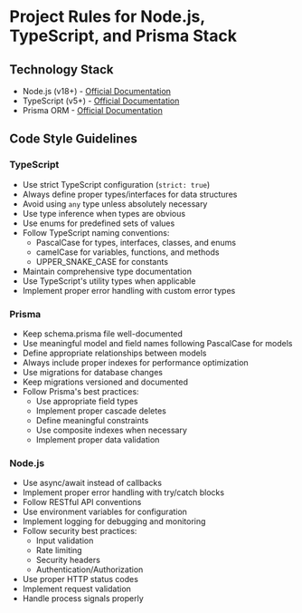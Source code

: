 # Project Rules for Node.js, TypeScript, and Prisma Stack

## Technology Stack
- Node.js (v18+) - [Official Documentation](https://nodejs.org/docs)
- TypeScript (v5+) - [Official Documentation](https://www.typescriptlang.org/docs)
- Prisma ORM - [Official Documentation](https://www.prisma.io/docs)

## Code Style Guidelines

### TypeScript
- Use strict TypeScript configuration (`strict: true`)
- Always define proper types/interfaces for data structures
- Avoid using `any` type unless absolutely necessary
- Use type inference when types are obvious
- Use enums for predefined sets of values
- Follow TypeScript naming conventions:
  - PascalCase for types, interfaces, classes, and enums
  - camelCase for variables, functions, and methods
  - UPPER_SNAKE_CASE for constants
- Maintain comprehensive type documentation
- Use TypeScript's utility types when applicable
- Implement proper error handling with custom error types

### Prisma
- Keep schema.prisma file well-documented
- Use meaningful model and field names following PascalCase for models
- Define appropriate relationships between models
- Always include proper indexes for performance optimization
- Use migrations for database changes
- Keep migrations versioned and documented
- Follow Prisma's best practices:
  - Use appropriate field types
  - Implement proper cascade deletes
  - Define meaningful constraints
  - Use composite indexes when necessary
  - Implement proper data validation

### Node.js
- Use async/await instead of callbacks
- Implement proper error handling with try/catch blocks
- Follow RESTful API conventions
- Use environment variables for configuration
- Implement logging for debugging and monitoring
- Follow security best practices:
  - Input validation
  - Rate limiting
  - Security headers
  - Authentication/Authorization
- Use proper HTTP status codes
- Implement request validation
- Handle process signals properly
